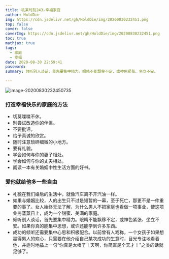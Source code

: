 ```yaml
---
title: 吼呆时刻243-幸福家庭
author: HoldDie
img: https://cdn.jsdelivr.net/gh/HoldDie/img/20200830232451.png
top: false
cover: false
coverImg: https://cdn.jsdelivr.net/gh/HoldDie/img/20200830232451.png
toc: true
mathjax: true
tags:
  - 家庭
  - 幸福
date: 2020-08-30 22:59:41
password:
summary: 倾听别人谈话，首先要集中精力。眼睛不能飘移不定，或神色紧张、坐立不安。

---
```


![image-20200830232450735](https://cdn.jsdelivr.net/gh/HoldDie/img/20200830232451.png)

### **打造幸福快乐的家庭的方法**

- 切莫喋喋不休。
- 别尝试改造你的伴侣。
- 不要批评。
- 给予真诚的欣赏。
- 随时注意琐碎细微的小地方。
- 要有礼貌。
- 学会如何与你的妻子相处。
- 学会如何与你的丈夫相处。
- 阅读一本有关婚姻中性生活方面的好书。

### **爱他就给他多一些自由**

- 礼貌在我们婚后的生活中，就像汽车离不开汽油一样。
- 如果与婚姻比较，人的出生只不过是短暂的一幕，至于死亡，那更不是一件重要的事了。女人始终无法了解，为什么男人不把家庭也看做一项事业，使这项业务蒸蒸日上，成为一个甜蜜、美满的家庭。
- 倾听别人谈话，首先要集中精力。眼睛不能飘移不定，或神色紧张、坐立不安。如果你真的能集中思想，或许还能学到许多东西。
- 成功的倾听还需要集中心思和积极配合。以前曾有人戏称，一个女孩子如果想赢得男人的欢心，只需要在他介绍自己某次成功的生意时，目光专注地看着他，并适时地插上一句“你真是太棒了！天啊，你简直是个天才！”之类的话就足够了。